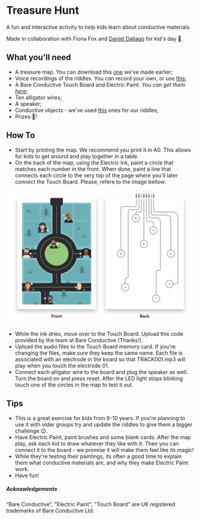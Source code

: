 # Treasure Hunt
A fun and interactive activity to help kids learn about conductive materials.

Made in collaboration with Fiona Fox and [Daniel Dallago](www.danieldallago.com) for kid's day 🎈. 

## What you'll need
- A treasure map. You can download this [one](https://github.com/ruieduardonunes/treasure-hunt/blob/master/01-Map/01-Map_Print.pdf) we've made earlier;
- Voice recordings of the riddles. You can record your own, or use [this](https://github.com/ruieduardonunes/treasure-hunt/tree/master/02-Sound_Files);
- A Bare Conductive Touch Board and Electric Paint. *You can get them [here](https://www.bareconductive.com/shop/)*;
- Ten alligator wires;
- A speaker;
- Conductive objects - we've used [this](https://github.com/ruieduardonunes/treasure-hunt/blob/master/02-Sound_Files/Riddles.txt) ones for our riddles;
- Prizes 🍭! 

## How To
- Start by printing the map. We recommend you print it in A0. This allows for kids to get around and play together in a table.
- On the back of the map, using the Electric Ink, paint a circle that matches each number in the front. When done, paint a line that connects each circle to the very top of the page where you'll later connect the Touch Board. Please, refere to the image bellow:

![Electric Ink Reference](https://github.com/ruieduardonunes/treasure-hunt/blob/master/01-Map/02-Map_How_To.png)

- While the ink dries, move over to the Touch Board. Upload this code provided by the team at Bare Conductive (Thanks!).
- Upload the audio files to the Touch Board memory card. If you're changing the files, make sure they keep the same name. Each file is associated with an electrode in the board so that TRACK001.mp3 will play when you touch the electrode 01.
- Connect each alligator wire to the board and plug the speaker as well. Turn the board on and press reset. After the LED light stops blinking touch one of the circles in the map to test it out.


## Tips
- This is a great exercise for kids from 6-10 years. If you're planning to use it with older groups try and update the riddles to give them a bigger challenge 😉. 
- Have Electric Paint, paint brushes and some blank cards. After the map play, ask each kid to draw whatever they like with it. Then you can connect it to the board - we promise it will make them feel like its magic!
- While they're testing their paintings, its often a good time to explain them what conductive materials are, and why they make Electric Paint work.
- Have fun!


##### Acknowledgements
“Bare Conductive”, "Electric Paint", "Touch Board" are UK registered trademarks of Bare Conductive Ltd.
